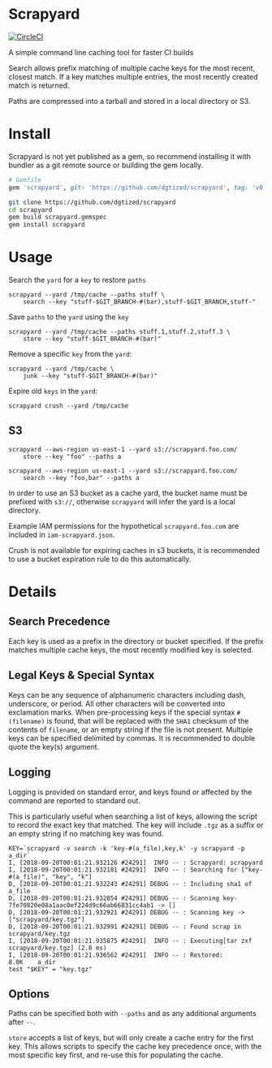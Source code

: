 # Scrapyard

[![CircleCI](https://circleci.com/gh/dgtized/scrapyard.svg?style=svg)](https://circleci.com/gh/dgtized/scrapyard)

A simple command line caching tool for faster CI builds

Search allows prefix matching of multiple cache keys for the most recent,
closest match. If a key matches multiple entries, the most recently created
match is returned.

Paths are compressed into a tarball and stored in a local directory or S3.

# Install

Scrapyard is not yet published as a gem, so recommend installing it with bundler as a git remote source or building the gem locally.

```ruby
# Gemfile
gem 'scrapyard', git: 'https://github.com/dgtized/scrapyard', tag: 'v0.5.2', require: false
```

```bash
git clone https://github.com/dgtized/scrapyard
cd scrapyard
gem build scrapyard.gemspec
gem install scrapyard
```

# Usage

Search the `yard` for a `key` to restore `paths`

```
scrapyard --yard /tmp/cache --paths stuff \
    search --key "stuff-$GIT_BRANCH-#(bar),stuff-$GIT_BRANCH,stuff-"
```

Save `paths` to the `yard` using the `key`

```
scrapyard --yard /tmp/cache --paths stuff.1,stuff.2,stuff.3 \
    store --key "stuff-$GIT_BRANCH-#(bar)"
```

Remove a specific `key` from the `yard`:

```
scrapyard --yard /tmp/cache \
    junk --key "stuff-$GIT_BRANCH-#(bar)"
```

Expire old `keys` in the `yard`:

```
scrapyard crush --yard /tmp/cache
```

## S3

```
scrapyard --aws-region us-east-1 --yard s3://scrapyard.foo.com/
    store --key "foo" --paths a
```

```
scrapyard --aws-region us-east-1 --yard s3://scrapyard.foo.com/
    search --key "foo,bar" --paths a
```

In order to use an S3 bucket as a cache yard, the bucket name must be prefixed with `s3://`, otherwise `scrapyard` will infer the yard is a local directory.

Example IAM permissions for the hypothetical `scrapyard.foo.com` are included in `iam-scrapyard.json`.

Crush is not available for expiring caches in s3 buckets, it is recommended to
use a bucket expiration rule to do this automatically.

# Details

## Search Precedence

Each key is used as a prefix in the directory or bucket specified. If the prefix
matches multiple cache keys, the most recently modified key is selected.

## Legal Keys & Special Syntax

Keys can be any sequence of alphanumeric characters including dash, underscore,
or period. All other characters will be converted into exclamation marks. When
pre-processing keys if the special syntax `#(filename)` is found, that will be
replaced with the `SHA1` checksum of the contents of `filename`, or an empty
string if the file is not present. Multiple keys can be specified delimited
by commas. It is recommended to double quote the key(s) argument.

## Logging

Logging is provided on standard error, and keys found or affected by the command are reported to standard out.

This is particularly useful when searching a list of keys, allowing the script
to record the exact key that matched. The key will include `.tgz` as a suffix or
an empty string if no matching key was found.

```
KEY=`scrapyard -v search -k 'key-#(a_file),key,k' -y scrapyard -p a_dir`
I, [2018-09-20T00:01:21.932126 #24291]  INFO -- : Scrapyard: scrapyard
I, [2018-09-20T00:01:21.932181 #24291]  INFO -- : Searching for ["key-#(a_file)", "key", "k"]
D, [2018-09-20T00:01:21.932243 #24291] DEBUG -- : Including sha1 of a_file
D, [2018-09-20T00:01:21.932854 #24291] DEBUG -- : Scanning key-7fe70820e08a1aac0ef224d9c66ab66831cc4ab1 -> []
D, [2018-09-20T00:01:21.932921 #24291] DEBUG -- : Scanning key -> ["scrapyard/key.tgz"]
D, [2018-09-20T00:01:21.932991 #24291] DEBUG -- : Found scrap in scrapyard/key.tgz
I, [2018-09-20T00:01:21.935875 #24291]  INFO -- : Executing[tar zxf scrapyard/key.tgz] (2.8 ms)
I, [2018-09-20T00:01:21.936562 #24291]  INFO -- : Restored:
8.0K    a_dir
test "$KEY" = "key.tgz"
```

## Options

Paths can be specified both with `--paths` and as any additional arguments after `--`.

`store` accepts a list of keys, but will only create a cache entry for the first
key. This allows scripts to specify the cache key precedence once, with the
most specific key first, and re-use this for populating the cache.
